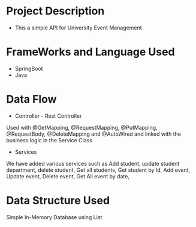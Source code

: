 # Project Description 
* This a simple API for University Event Management 

# FrameWorks and Language Used
* SpringBoot
* Java

# Data Flow
* Controller - Rest Controller

Used with @GetMapping, @RequestMapping, @PutMapping, @RequestBody, @DeleteMapping and @AutoWired and linked with the business logic in the Service Class

* Services

We have added various services such as 
Add student,
update student department,
delete student,
Get all students, 
Get student by Id,
Add event,
Update event,
Delete event,
Get All event by date,

# Data Structure Used

Simple In-Memory Database using List 
